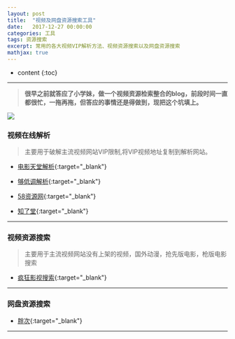 ```yaml
---
layout: post
title:  "视频及网盘资源搜索工具"
date:   2017-12-27 00:00:00
categories: 工具
tags: 资源搜索
excerpt: 常用的各大视频VIP解析方法、视频资源搜索以及网盘资源搜索
mathjax: true
---
```

* content
{:toc}
---

> **很早之前就答应了小学妹，做一个视频资源检索整合的blog，前段时间一直都很忙，一拖再拖，但答应的事情还是得做到，现把这个坑填上。**

![](http://owlypioka.bkt.clouddn.com/H%E4%B8%80Cl.jpg)

### 视频在线解析

> 主要用于破解主流视频网站VIP限制,将VIP视频地址复制到解析网站。

- [电影天堂解析](http://www.52dytt.net/vip.html){:target="_blank"}

- [够低调解析](http://goudidiao.com/){:target="_blank"}

- [58资源网](http://lykezhan.com/vip/){:target="_blank"}

- [知了堂](http://yy.zhiliaotang.com/vip/){:target="_blank"}

---

### 视频资源搜索

> 主要用于主流视频网站没有上架的视频，国外动漫，抢先版电影，枪版电影搜索

- [疯狂影视搜索](http://www.ifkdy.com/){:target="_blank"}


---

### 网盘资源搜索

- [胖次](http://www.panc.cc/){:target="_blank"}

---
